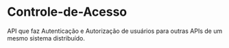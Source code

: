 # Controle-de-Acesso
API que faz Autenticação e Autorização de usuários para outras APIs de um mesmo sistema distribuído.
